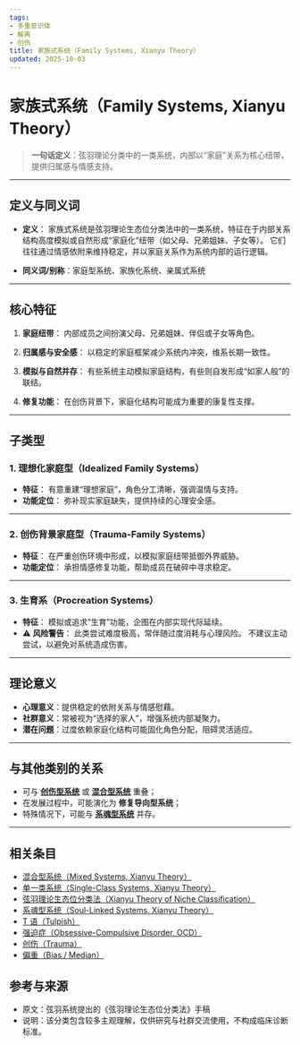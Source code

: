 ```yaml
---
tags:
- 多重意识体
- 解离
- 创伤
title: 家族式系统（Family Systems, Xianyu Theory）
updated: 2025-10-03
---
```


# 家族式系统（Family Systems, Xianyu Theory）

> **一句话定义**：弦羽理论分类中的一类系统，内部以“家庭”关系为核心纽带，提供归属感与情感支持。

---

## 定义与同义词

- **定义**：
  家族式系统是弦羽理论生态位分类法中的一类系统，特征在于内部关系结构高度模拟或自然形成“家庭化”纽带（如父母、兄弟姐妹、子女等）。
  它们往往通过情感依附来维持稳定，并以家庭关系作为系统内部的运行逻辑。

- **同义词/别称**：家庭型系统、家族化系统、亲属式系统

---

## 核心特征

1. **家庭纽带**：
   内部成员之间扮演父母、兄弟姐妹、伴侣或子女等角色。

2. **归属感与安全感**：
   以稳定的家庭框架减少系统内冲突，维系长期一致性。

3. **模拟与自然并存**：
   有些系统主动模拟家庭结构，有些则自发形成“如家人般”的联结。

4. **修复功能**：
   在创伤背景下，家庭化结构可能成为重要的康复性支撑。

---

## 子类型

### 1. 理想化家庭型（Idealized Family Systems）

- **特征**：
  有意重建“理想家庭”，角色分工清晰，强调温情与支持。
- **功能定位**：
  弥补现实家庭缺失，提供持续的心理安全感。

---

### 2. 创伤背景家庭型（Trauma-Family Systems）

- **特征**：
  在严重创伤环境中形成，以模拟家庭纽带抵御外界威胁。
- **功能定位**：
  承担情感修复功能，帮助成员在破碎中寻求稳定。

---

### 3. 生育系（Procreation Systems）

- **特征**：
  模拟或追求“生育”功能，企图在内部实现代际延续。
- ⚠️ **风险警告**：
  此类尝试难度极高，常伴随过度消耗与心理风险。
  不建议主动尝试，以避免对系统造成伤害。

---

## 理论意义

- **心理意义**：提供稳定的依附关系与情感慰藉。
- **社群意义**：常被视为“选择的家人”，增强系统内部凝聚力。
- **潜在问题**：过度依赖家庭化结构可能固化角色分配，阻碍灵活适应。

---

## 与其他类别的关系

- 可与 **[创伤型系统](Single-Class-Systems-Xianyu.md)** 或 **[混合型系统](Mixed-Systems-Xianyu.md)** 重叠；
- 在发展过程中，可能演化为 **修复导向型系统**；
- 特殊情况下，可能与 **[系魂型系统](Soul-Linked-Systems-Xianyu.md)** 并存。

---

## 相关条目

- [混合型系统（Mixed Systems, Xianyu Theory）](Mixed-Systems-Xianyu.md)
- [单一类系统（Single-Class Systems, Xianyu Theory）](Single-Class-Systems-Xianyu.md)
- [弦羽理论生态位分类法（Xianyu Theory of Niche Classification）](Xianyu-Theory-Niche-Classification.md)
- [系魂型系统（Soul-Linked Systems, Xianyu Theory）](Soul-Linked-Systems-Xianyu.md)
- [T 语（Tulpish）](Tulpish.md)
- [强迫症（Obsessive-Compulsive Disorder, OCD）](OCD.md)
- [创伤（Trauma）](Trauma.md)
- [偏重（Bias / Median）](Bias.md)

## 参考与来源

- 原文：弦羽系统提出的《弦羽理论生态位分类法》手稿
- 说明：该分类包含较多主观理解，仅供研究与社群交流使用，不构成临床诊断标准。

